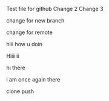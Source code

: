 Test file for github
Change 2
Change 3

change for new branch

change for remote

hiii
how u doin

Hiiiiiii

hi there

i am once again there

clone push

